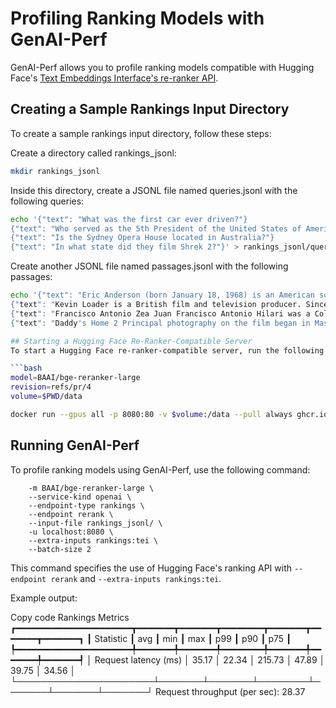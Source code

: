 <!--
Copyright (c) 2024, NVIDIA CORPORATION & AFFILIATES. All rights reserved.

Redistribution and use in source and binary forms, with or without
modification, are permitted provided that the following conditions
are met:
 * Redistributions of source code must retain the above copyright
   notice, this list of conditions and the following disclaimer.
 * Redistributions in binary form must reproduce the above copyright
   notice, this list of conditions and the following disclaimer in the
   documentation and/or other materials provided with the distribution.
 * Neither the name of NVIDIA CORPORATION nor the names of its
   contributors may be used to endorse or promote products derived
   from this software without specific prior written permission.

THIS SOFTWARE IS PROVIDED BY THE COPYRIGHT HOLDERS ``AS IS'' AND ANY
EXPRESS OR IMPLIED WARRANTIES, INCLUDING, BUT NOT LIMITED TO, THE
IMPLIED WARRANTIES OF MERCHANTABILITY AND FITNESS FOR A PARTICULAR
PURPOSE ARE DISCLAIMED.  IN NO EVENT SHALL THE COPYRIGHT OWNER OR
CONTRIBUTORS BE LIABLE FOR ANY DIRECT, INDIRECT, INCIDENTAL, SPECIAL,
EXEMPLARY, OR CONSEQUENTIAL DAMAGES (INCLUDING, BUT NOT LIMITED TO,
PROCUREMENT OF SUBSTITUTE GOODS OR SERVICES; LOSS OF USE, DATA, OR
PROFITS; OR BUSINESS INTERRUPTION) HOWEVER CAUSED AND ON ANY THEORY
OF LIABILITY, WHETHER IN CONTRACT, STRICT LIABILITY, OR TORT
(INCLUDING NEGLIGENCE OR OTHERWISE) ARISING IN ANY WAY OUT OF THE USE
OF THIS SOFTWARE, EVEN IF ADVISED OF THE POSSIBILITY OF SUCH DAMAGE.
-->

# Profiling Ranking Models with GenAI-Perf


GenAI-Perf allows you to profile ranking models compatible with Hugging Face's
[Text Embeddings Interface's re-ranker API](https://huggingface.co/docs/text-embeddings-inference/en/quick_tour#re-rankers).

## Creating a Sample Rankings Input Directory

To create a sample rankings input directory, follow these steps:

Create a directory called rankings_jsonl:

```bash
mkdir rankings_jsonl
```
Inside this directory, create a JSONL file named queries.jsonl with the
following queries:

```bash
echo '{"text": "What was the first car ever driven?"}
{"text": "Who served as the 5th President of the United States of America?"}
{"text": "Is the Sydney Opera House located in Australia?"}
{"text": "In what state did they film Shrek 2?"}' > rankings_jsonl/queries.jsonl
```

Create another JSONL file named passages.jsonl with the following passages:

```bash
echo '{"text": "Eric Anderson (born January 18, 1968) is an American sociologist and sexologist specializing in adolescent men's gender and sexualities. Anderson is an advocate for the inclusion of gay men in sport and is America's first openly gay high-school coach coming out at Huntington Beach High School, the same high-school that produced the nation's first openly gay, actively playing, professional team sport athlete, Robbie Rogers who currently plays for LA Galaxy."}
{"text": "Kevin Loader is a British film and television producer. Since 1996, he and co-owner Roger Michell have run a London-based production company, Free Range Films, through which the pair have made several feature films directed by Michell, including 'The Mother', 'Enduring Love', 'Venus', 'Hyde Park on Hudson', and 'Le Week-end'."}
{"text": "Francisco Antonio Zea Juan Francisco Antonio Hilari was a Colombian journalist, botanist, diplomat, politician, and statesman who served as the 1st Vice President of Colombia under then President Sim\u00f3n Bol\u00edvar. He was also Ambassador of Colombia to the United Kingdom where he tried in vain to gain recognition for the nascent nation of Colombia."}
{"text": "Daddy's Home 2 Principal photography on the film began in Massachusetts in March 2017 and it was released in the United States by Paramount Pictures on November 10, 2017. Although the film received unfavorable reviews, it has grossed over $180 million worldwide on a $69 million budget."}' > rankings_jsonl/passages.jsonl

## Starting a Hugging Face Re-Ranker-Compatible Server
To start a Hugging Face re-ranker-compatible server, run the following commands:

```bash
model=BAAI/bge-reranker-large
revision=refs/pr/4
volume=$PWD/data

docker run --gpus all -p 8080:80 -v $volume:/data --pull always ghcr.io/huggingface/text-embeddings-inference:1.3 --model-id $model --revision $revision
```

## Running GenAI-Perf
To profile ranking models using GenAI-Perf, use the following command:

```genai-perf \
    -m BAAI/bge-reranker-large \
    --service-kind openai \
    --endpoint-type rankings \
    --endpoint rerank \
    --input-file rankings_jsonl/ \
    -u localhost:8080 \
    --extra-inputs rankings:tei \
    --batch-size 2
```

This command specifies the use of Hugging Face's ranking API with `--endpoint rerank` and `--extra-inputs rankings:tei`.

Example output:

Copy code
                          Rankings Metrics
┏━━━━━━━━━━━━━━━━━━━━━━┳━━━━━━━┳━━━━━━━┳━━━━━━━━┳━━━━━━━┳━━━━━━━┳━━━━━━━┓
┃ Statistic            ┃ avg   ┃ min   ┃ max    ┃ p99   ┃ p90   ┃ p75   ┃
┡━━━━━━━━━━━━━━━━━━━━━━╇━━━━━━━╇━━━━━━━╇━━━━━━━━╇━━━━━━━╇━━━━━━━╇━━━━━━━┩
│ Request latency (ms) │ 35.17 │ 22.34 │ 215.73 │ 47.89 │ 39.75 │ 34.56 │
└──────────────────────┴───────┴───────┴────────┴───────┴───────┴───────┘
Request throughput (per sec): 28.37